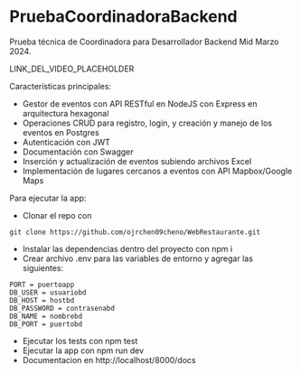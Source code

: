 # PruebaCoordinadoraBackend
Prueba técnica de Coordinadora para Desarrollador Backend Mid Marzo 2024. 

LINK_DEL_VIDEO_PLACEHOLDER

Características principales:
- Gestor de eventos con API RESTful en NodeJS con Express en arquitectura hexagonal
- Operaciones CRUD para registro, login, y creación y manejo de los eventos en Postgres
- Autenticación con JWT
- Documentación con Swagger
- Inserción y actualización de eventos subiendo archivos Excel
- Implementación de lugares cercanos a eventos con API Mapbox/Google Maps
  
Para ejecutar la app:

- Clonar el repo con 
```
git clone https://github.com/ojrchen09cheno/WebRestaurante.git
```
- Instalar las dependencias dentro del proyecto con npm i
- Crear archivo .env para las variables de entorno y agregar las siguientes:
```
PORT = puertoapp
DB_USER = usuariobd
DB_HOST = hostbd
DB_PASSWORD = contrasenabd
DB_NAME = nombrebd
DB_PORT = puertobd
```
- Ejecutar los tests con npm test
- Ejecutar la app con npm run dev
- Documentacion en http://localhost/8000/docs

